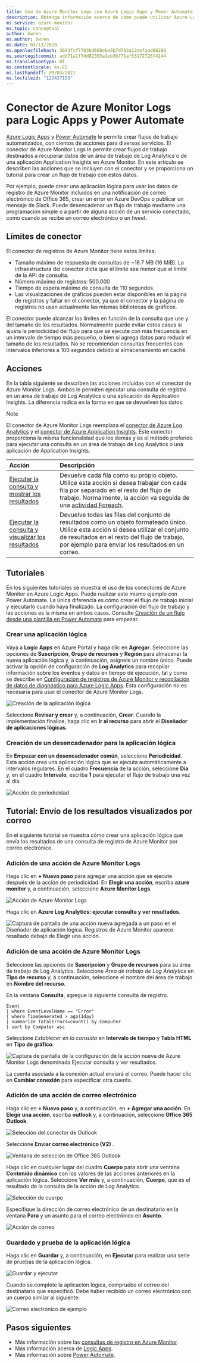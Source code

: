 ```yaml
---
title: Uso de Azure Monitor Logs con Azure Logic Apps y Power Automate
description: Obtenga información acerca de cómo puede utilizar Azure Logic Apps y Power Automate para automatizar rápidamente los procesos repetibles mediante el conector de Azure Monitor.
ms.service: azure-monitor
ms.topic: conceptual
author: bwren
ms.author: bwren
ms.date: 03/13/2020
ms.openlocfilehash: 3693fcf7783bd66bebe5b7d792a12eefaad66286
ms.sourcegitcommit: add71a1f7dd82303a1eb3b771af53172726f4144
ms.translationtype: HT
ms.contentlocale: es-ES
ms.lasthandoff: 09/03/2021
ms.locfileid: "123437155"
---
```

# <a name="azure-monitor-logs-connector-for-logic-apps-and-power-automate"></a>Conector de Azure Monitor Logs para Logic Apps y Power Automate
[Azure Logic Apps](../../logic-apps/index.yml) y [Power Automate](https://flow.microsoft.com) le permite crear flujos de trabajo automatizados, con cientos de acciones para diversos servicios. El conector de Azure Monitor Logs le permite crear flujos de trabajo destinados a recuperar datos de un área de trabajo de Log Analytics o de una aplicación Application Insights en Azure Monitor. En este artículo se describen las acciones que se incluyen con el conector y se proporciona un tutorial para crear un flujo de trabajo con estos datos.

Por ejemplo, puede crear una aplicación lógica para usar los datos de registro de Azure Monitor incluidos en una notificación de correo electrónico de Office 365, crear un error en Azure DevOps o publicar un mensaje de Slack.  Puede desencadenar un flujo de trabajo mediante una programación simple o a partir de alguna acción de un servicio conectado, como cuando se recibe un correo electrónico o un tweet. 

## <a name="connector-limits"></a>Límites de conector
El conector de registros de Azure Monitor tiene estos límites:
* Tamaño máximo de respuesta de consultas de ~16.7 MB (16 MiB). La infraestructura del conector dicta que el límite sea menor que el límite de la API de consulta.
* Número máximo de registros: 500.000
* Tiempo de espera máximo de consulta de 110 segundos.
* Las visualizaciones de gráficos pueden estar disponibles en la página de registros y faltar en el conector, ya que el conector y la página de registros no usan actualmente las mismas bibliotecas de gráficos.

El conector puede alcanzar los límites en función de la consulta que use y del tamaño de los resultados. Normalmente puede evitar estos casos si ajusta la periodicidad del flujo para que se ejecute con más frecuencia en un intervalo de tiempo más pequeño, o bien si agrega datos para reducir el tamaño de los resultados. No se recomiendan consultas frecuentes con intervalos inferiores a 100 segundos debido al almacenamiento en caché.

## <a name="actions"></a>Acciones
En la tabla siguiente se describen las acciones incluidas con el conector de Azure Monitor Logs. Ambos le permiten ejecutar una consulta de registro en un área de trabajo de Log Analytics o una aplicación de Application Insights. La diferencia radica en la forma en que se devuelven los datos.

> [!NOTE]
> El conector de Azure Monitor Logs reemplaza el [conector de Azure Log Analytics](/connectors/azureloganalytics/) y el [conector de Azure Application Insights](/connectors/applicationinsights/). Este conector proporciona la misma funcionalidad que los demás y es el método preferido para ejecutar una consulta en un área de trabajo de Log Analytics o una aplicación de Application Insights.


| Acción | Descripción |
|:---|:---|
| [Ejecutar la consulta y mostrar los resultados](/connectors/azuremonitorlogs/#run-query-and-list-results) | Devuelve cada fila como su propio objeto. Utilice esta acción si desea trabajar con cada fila por separado en el resto del flujo de trabajo. Normalmente, la acción va seguida de una [actividad Foreach](../../logic-apps/logic-apps-control-flow-loops.md#foreach-loop). |
| [Ejecutar la consulta y visualizar los resultados](/connectors/azuremonitorlogs/#run-query-and-visualize-results) | Devuelve todas las filas del conjunto de resultados como un objeto formateado único. Utilice esta acción si desea utilizar el conjunto de resultados en el resto del flujo de trabajo, por ejemplo para enviar los resultados en un correo.  |

## <a name="walkthroughs"></a>Tutoriales
En los siguientes tutoriales se muestra el uso de los conectores de Azure Monitor en Azure Logic Apps. Puede realizar este mismo ejemplo con Power Automate. La única diferencia es cómo crear el flujo de trabajo inicial y ejecutarlo cuando haya finalizado. La configuración del flujo de trabajo y las acciones es la misma en ambos casos. Consulte [Creación de un flujo desde una plantilla en Power Automate](/power-automate/get-started-logic-template) para empezar.


### <a name="create-a-logic-app"></a>Crear una aplicación lógica

Vaya a **Logic Apps** en Azure Portal y haga clic en **Agregar**. Seleccione las opciones de **Suscripción**, **Grupo de recursos** y **Región** para almacenar la nueva aplicación lógica y, a continuación, asígnele un nombre único. Puede activar la opción de configuración de **Log Analytics** para recopilar información sobre los eventos y datos en tiempo de ejecución, tal y como se describe en [Configuración de registros de Azure Monitor y recopilación de datos de diagnóstico para Azure Logic Apps](../../logic-apps/monitor-logic-apps-log-analytics.md). Esta configuración no es necesaria para usar el conector de Azure Monitor Logs.

![Creación de la aplicación lógica](media/logicapp-flow-connector/create-logic-app.png)


Seleccione **Revisar y crear** y, a continuación, **Crear**. Cuando la implementación finalice, haga clic en **Ir al recurso** para abrir el **Diseñador de aplicaciones lógicas**.

### <a name="create-a-trigger-for-the-logic-app"></a>Creación de un desencadenador para la aplicación lógica
En **Empezar con un desencadenador común**, seleccione **Periodicidad**. Esta acción crea una aplicación lógica que se ejecuta automáticamente a intervalos regulares. En el cuadro **Frecuencia** de la acción, seleccione **Día** y, en el cuadro **Intervalo**, escriba **1** para ejecutar el flujo de trabajo una vez al día.

![Acción de periodicidad](media/logicapp-flow-connector/recurrence-action.png)

## <a name="walkthrough-mail-visualized-results"></a>Tutorial: Envío de los resultados visualizados por correo
En el siguiente tutorial se muestra cómo crear una aplicación lógica que envía los resultados de una consulta de registro de Azure Monitor por correo electrónico. 

### <a name="add-azure-monitor-logs-action"></a>Adición de una acción de Azure Monitor Logs
Haga clic en **+ Nuevo paso** para agregar una acción que se ejecute después de la acción de periodicidad. En **Elegir una acción**, escriba **azure monitor** y, a continuación, seleccione **Azure Monitor Logs**.

![Acción de Azure Monitor Logs](media/logicapp-flow-connector/select-azure-monitor-connector.png)

Haga clic en **Azure Log Analytics: ejecutar consulta y ver resultados**.

![Captura de pantalla de una acción nueva agregada a un paso en el Diseñador de aplicación lógica. Registros de Azure Monitor aparece resaltado debajo de Elegir una acción.](media/logicapp-flow-connector/select-query-action-visualize.png)


### <a name="add-azure-monitor-logs-action"></a>Adición de una acción de Azure Monitor Logs

Seleccione las opciones de **Suscripción** y **Grupo de recursos** para su área de trabajo de Log Analytics. Seleccione *Área de trabajo de Log Analytics* en **Tipo de recurso** y, a continuación, seleccione el nombre del área de trabajo en **Nombre del recurso**.

En la ventana **Consulta**, agregue la siguiente consulta de registro.  

```Kusto
Event
| where EventLevelName == "Error" 
| where TimeGenerated > ago(1day)
| summarize TotalErrors=count() by Computer
| sort by Computer asc   
```

Seleccione *Establecer en la consulta* en **Intervalo de tiempo** y **Tabla HTML** en **Tipo de gráfico**.
   
![Captura de pantalla de la configuración de la acción nueva de Azure Monitor Logs denominada Ejecutar consulta y ver resultados.](media/logicapp-flow-connector/run-query-visualize-action.png)

La cuenta asociada a la conexión actual enviará el correo. Puede hacer clic en **Cambiar conexión** para especificar otra cuenta.

### <a name="add-email-action"></a>Adición de una acción de correo electrónico

Haga clic en **+ Nuevo paso** y, a continuación, en **+ Agregar una acción**. En **Elegir una acción**, escriba **outlook** y, a continuación, seleccione **Office 365 Outlook**.

![Selección del conector de Outlook](media/logicapp-flow-connector/select-outlook-connector.png)

Seleccione **Enviar correo electrónico (V2)** .

![Ventana de selección de Office 365 Outlook](media/logicapp-flow-connector/select-mail-action.png)

Haga clic en cualquier lugar del cuadro **Cuerpo** para abrir una ventana **Contenido dinámico** con los valores de las acciones anteriores en la aplicación lógica. Seleccione **Ver más** y, a continuación, **Cuerpo**, que es el resultado de la consulta de la acción de Log Analytics.

![Selección de cuerpo](media/logicapp-flow-connector/select-body.png)

Especifique la dirección de correo electrónico de un destinatario en la ventana **Para** y un asunto para el correo electrónico en **Asunto**. 

![Acción de correo](media/logicapp-flow-connector/mail-action.png)


### <a name="save-and-test-your-logic-app"></a>Guardado y prueba de la aplicación lógica
Haga clic en **Guardar** y, a continuación, en **Ejecutar** para realizar una serie de pruebas de la aplicación lógica.

![Guardar y ejecutar](media/logicapp-flow-connector/save-run.png)


Cuando se complete la aplicación lógica, compruebe el correo del destinatario que especificó.  Debe haber recibido un correo electrónico con un cuerpo similar al siguiente:

![Correo electrónico de ejemplo](media/logicapp-flow-connector/sample-mail.png)



## <a name="next-steps"></a>Pasos siguientes

- Más información sobre las [consultas de registro en Azure Monitor](./log-query-overview.md).
- Más información acerca de [Logic Apps](../../logic-apps/index.yml).
- Más información sobre [Power Automate](https://flow.microsoft.com).
